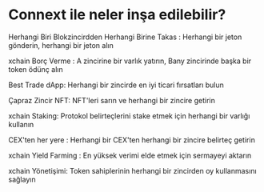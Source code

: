 # Connext ile neler inşa edilebilir?

Herhangi Biri Blokzincirdden Herhangi Birine Takas : Herhangi bir jeton gönderin, herhangi bir jeton alın

xchain Borç Verme : A zincirine bir varlık yatırın, Bany zincirinde başka bir token ödünç alın

Best Trade dApp: Herhangi bir zincirde en iyi ticari fırsatları bulun

Çapraz Zincir NFT: NFT'leri sarın ve herhangi bir zincire getirin

xchain Staking: Protokol belirteçlerini stake etmek için herhangi bir varlığı kullanın

CEX'ten her yere : Herhangi bir CEX'ten herhangi bir zincire belirteç getirin

xchain Yield Farming : En yüksek verimi elde etmek için sermayeyi aktarın

xchain Yönetişimi: Token sahiplerinin herhangi bir zincirden oy kullanmasını sağlayın

